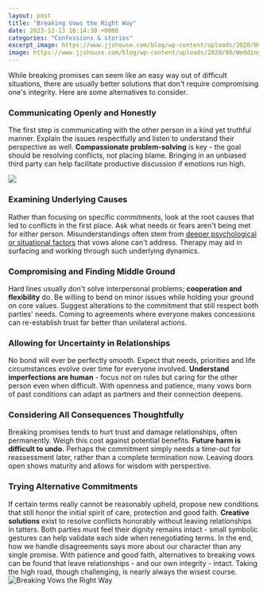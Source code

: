 ```yaml
---
layout: post
title: "Breaking Vows the Right Way"
date: 2023-12-13 16:14:30 +0000
categories: "Confessions & stories"
excerpt_image: https://www.jjshouse.com/blog/wp-content/uploads/2020/08/Wedding-vows-examples.jpg
image: https://www.jjshouse.com/blog/wp-content/uploads/2020/08/Wedding-vows-examples.jpg
---
```


While breaking promises can seem like an easy way out of difficult situations, there are usually better solutions that don't require compromising one's integrity. Here are some alternatives to consider.
### Communicating Openly and Honestly 
The first step is communicating with the other person in a kind yet truthful manner. Explain the issues respectfully and listen to understand their perspective as well. **Compassionate problem-solving** is key - the goal should be resolving conflicts, not placing blame. Bringing in an unbiased third party can help facilitate productive discussion if emotions run high.

![](https://i.pinimg.com/736x/6f/6a/f8/6f6af87ef138fc4f2bad4a1ac55a00f6.jpg)
### Examining Underlying Causes 
Rather than focusing on specific commitments, look at the root causes that led to conflicts in the first place. Ask what needs or fears aren't being met for either person. Misunderstandings often stem from [deeper psychological or situational factors](https://fistore.mysenprints.com/collection/alan) that vows alone can't address. Therapy may aid in surfacing and working through such underlying dynamics. 
### Compromising and Finding Middle Ground
Hard lines usually don't solve interpersonal problems; **cooperation and flexibility** do. Be willing to bend on minor issues while holding your ground on core values. Suggest alterations to the commitment that still respect both parties' needs. Coming to agreements where everyone makes concessions can re-establish trust far better than unilateral actions.
### Allowing for Uncertainty in Relationships  
No bond will ever be perfectly smooth. Expect that needs, priorities and life circumstances evolve over time for everyone involved. **Understand imperfections are human** - focus not on rules but caring for the other person even when difficult. With openness and patience, many vows born of past conditions can adapt as partners and their connection deepens.
### Considering All Consequences Thoughtfully
Breaking promises tends to hurt trust and damage relationships, often permanently. Weigh this cost against potential benefits. **Future harm is difficult to undo.** Perhaps the commitment simply needs a time-out for reassessment later, rather than a complete termination now. Leaving doors open shows maturity and allows for wisdom with perspective.  
### Trying Alternative Commitments  
If certain terms really cannot be reasonably upheld, propose new conditions that still honor the initial spirit of care, protection and good faith. **Creative solutions** exist to resolve conflicts honorably without leaving relationships in tatters. Both parties must feel their dignity remains intact - small symbolic gestures can help validate each side when renegotiating terms.
In the end, how we handle disagreements says more about our character than any single promise. With patience and good faith, alternatives to breaking vows can be found that leave relationships - and our own integrity - intact. Taking the high road, though challenging, is nearly always the wisest course.
![Breaking Vows the Right Way](https://www.jjshouse.com/blog/wp-content/uploads/2020/08/Wedding-vows-examples.jpg)